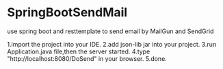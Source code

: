 # SpringBootSendMail
use spring boot and resttemplate to send email by MailGun and SendGrid

1.import the project into your IDE.
2.add json-lib jar into your project.
3.run Application.java file,then the server started.
4.type "http://localhost:8080/DoSend" in your browser.
5.done.


